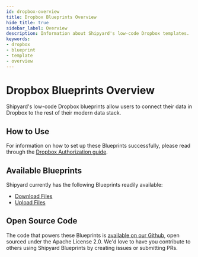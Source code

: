 ```yaml
---
id: dropbox-overview
title: Dropbox Blueprints Overview
hide_title: true
sidebar_label: Overview
description: Information about Shipyard's low-code Dropbox templates.
keywords:
- dropbox
- blueprint
- template
- overview
---
```


# Dropbox Blueprints Overview

Shipyard's low-code Dropbox blueprints allow users to connect their data in Dropbox to the rest of their modern data stack.


## How to Use
For information on how to set up these Blueprints successfully, please read through the [Dropbox Authorization guide](dropbox-authorization.md).


## Available Blueprints
Shipyard currently has the following Blueprints readily available: 
- [Download Files](dropbox-download-files.md)
- [Upload Files](dropbox-upload-files.md)

## Open Source Code
The code that powers these Blueprints is [available on our Github](https://www.shipyardapp.com/docs/blueprint-library/dropbox), open sourced under the Apache License 2.0. We'd love to have you contribute to others using Shipyard Blueprints by creating issues or submitting PRs.
